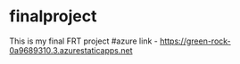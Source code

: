# finalproject
This is my final FRT project
#azure link - https://green-rock-0a9689310.3.azurestaticapps.net
